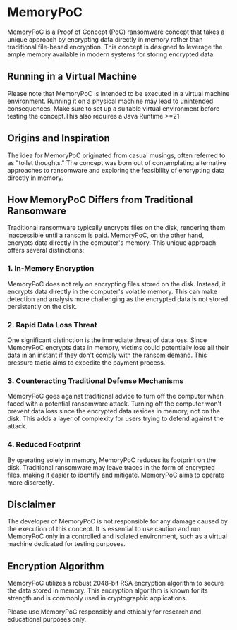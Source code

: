 # MemoryPoC

MemoryPoC is a Proof of Concept (PoC) ransomware concept that takes a unique approach by encrypting data directly in memory rather than traditional file-based encryption. This concept is designed to leverage the ample memory available in modern systems for storing encrypted data.

## Running in a Virtual Machine

Please note that MemoryPoC is intended to be executed in a virtual machine environment. Running it on a physical machine may lead to unintended consequences. Make sure to set up a suitable virtual environment before testing the concept.This also requires a Java Runtime >=21

## Origins and Inspiration

The idea for MemoryPoC originated from casual musings, often referred to as "toilet thoughts." The concept was born out of contemplating alternative approaches to ransomware and exploring the feasibility of encrypting data directly in memory.

## How MemoryPoC Differs from Traditional Ransomware

Traditional ransomware typically encrypts files on the disk, rendering them inaccessible until a ransom is paid. MemoryPoC, on the other hand, encrypts data directly in the computer's memory. This unique approach offers several distinctions:

### 1. In-Memory Encryption

MemoryPoC does not rely on encrypting files stored on the disk. Instead, it encrypts data directly in the computer's volatile memory. This can make detection and analysis more challenging as the encrypted data is not stored persistently on the disk.

### 2. Rapid Data Loss Threat

One significant distinction is the immediate threat of data loss. Since MemoryPoC encrypts data in memory, victims could potentially lose all their data in an instant if they don't comply with the ransom demand. This pressure tactic aims to expedite the payment process.

### 3. Counteracting Traditional Defense Mechanisms

MemoryPoC goes against traditional advice to turn off the computer when faced with a potential ransomware attack. Turning off the computer won't prevent data loss since the encrypted data resides in memory, not on the disk. This adds a layer of complexity for users trying to defend against the attack.

### 4. Reduced Footprint

By operating solely in memory, MemoryPoC reduces its footprint on the disk. Traditional ransomware may leave traces in the form of encrypted files, making it easier to identify and mitigate. MemoryPoC aims to operate more discreetly.

## Disclaimer

The developer of MemoryPoC is not responsible for any damage caused by the execution of this concept. It is essential to use caution and run MemoryPoC only in a controlled and isolated environment, such as a virtual machine dedicated for testing purposes.

## Encryption Algorithm

MemoryPoC utilizes a robust 2048-bit RSA encryption algorithm to secure the data stored in memory. This encryption algorithm is known for its strength and is commonly used in cryptographic applications.

Please use MemoryPoC responsibly and ethically for research and educational purposes only.
